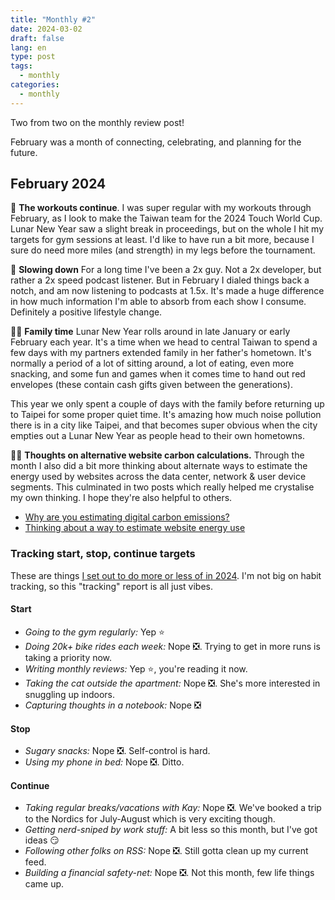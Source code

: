 ```yaml
---
title: "Monthly #2"
date: 2024-03-02
draft: false
lang: en
type: post
tags:
  - monthly
categories:
  - monthly
---
```


Two from two on the monthly review post!

February was a month of connecting, celebrating, and planning for the future.

## February 2024

💪 **The workouts continue**. I was super regular with my workouts through February, as I look to make the Taiwan team for the 2024 Touch World Cup. Lunar New Year saw a slight break in proceedings, but on the whole I hit my targets for gym sessions at least. I'd like to have run a bit more, because I sure do need more miles (and strength) in my legs before the tournament.

🐢 **Slowing down** For a long time I've been a 2x guy. Not a 2x developer, but rather a 2x speed podcast listener. But in February I dialed things back a notch, and am now listening to podcasts at 1.5x. It's made a huge difference in how much information I'm able to absorb from each show I consume. Definitely a positive lifestyle change.

👨‍💻 **Family time** Lunar New Year rolls around in late January or early February each year. It's a time when we head to central Taiwan to spend a few days with my partners extended family in her father's hometown. It's normally a period of a lot of sitting around, a lot of eating, even more snacking, and some fun and games when it comes time to hand out red envelopes (these contain cash gifts given between the generations).

This year we only spent a couple of days with the family before returning up to Taipei for some proper quiet time. It's amazing how much noise pollution there is in a city like Taipei, and that becomes super obvious when the city empties out a Lunar New Year as people head to their own hometowns.

👨‍💻 **Thoughts on alternative website carbon calculations.** Through the month I also did a bit more thinking about alternate ways to estimate the energy used by websites across the data center, network & user device segments. This culminated in two posts which really helped me crystalise my own thinking. I hope they're also helpful to others.

- [Why are you estimating digital carbon emissions?](https://fershad.com/writing/why-are-you-estimating-digital-carbon-emissions/)
- [Thinking about a way to estimate website energy use](https://fershad.com/writing/thinking-about-a-way-to-estimate-website-energy-use/)

### Tracking start, stop, continue targets

These are things [I set out to do more or less of in 2024](https://qt.fershad.com/writing/start-stop-continue-2024/). I'm not big on habit tracking, so this "tracking" report is all just vibes.

#### **Start**

- _Going to the gym regularly:_ Yep ⭐
- _Doing 20k+ bike rides each week:_ Nope ❎. Trying to get in more runs is taking a priority now.
- _Writing monthly reviews:_ Yep ⭐, you're reading it now.
- _Taking the cat outside the apartment:_ Nope ❎. She's more interested in snuggling up indoors.
- _Capturing thoughts in a notebook:_ Nope ❎

#### **Stop**

- _Sugary snacks:_ Nope ❎. Self-control is hard.
- _Using my phone in bed:_ Nope ❎. Ditto.

#### **Continue**

- _Taking regular breaks/vacations with Kay:_ Nope ❎. We've booked a trip to the Nordics for July-August which is very exciting though.
- _Getting nerd-sniped by work stuff:_ A bit less so this month, but I've got ideas 😏
- _Following other folks on RSS:_ Nope ❎. Still gotta clean up my current feed.
- _Building a financial safety-net:_ Nope ❎. Not this month, few life things came up.

